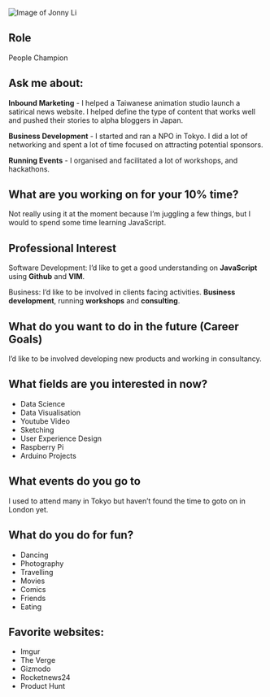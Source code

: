 ![Image of Jonny Li](https://pbs.twimg.com/profile_images/2795690773/0a58befbaa7145650db031e3f02933f6.jpeg)

## Role
People Champion

## Ask me about:
**Inbound Marketing** - I helped a Taiwanese animation studio launch a satirical news website. I helped define the type of content that works well and pushed their stories to alpha bloggers in Japan.

**Business Development** - I started and ran a NPO in Tokyo. I did a lot of networking and spent a lot of time focused on attracting potential sponsors.

**Running Events** - I organised and facilitated a lot of workshops, and hackathons.

## What are you working on for your 10% time?
Not really using it at the moment because I’m juggling a few things, but I would to spend some time learning JavaScript.

## Professional Interest 
Software Development: 
I’d like to get a good understanding on **JavaScript** using **Github** and **VIM**.

Business: 
I’d like to be involved in clients facing activities. **Business development**, running **workshops** and **consulting**.

## What do you want to do in the future (Career Goals)
I’d like to be involved developing new products and working in consultancy.

## What fields are you interested in now?
- Data Science
- Data Visualisation 
- Youtube Video
- Sketching
- User Experience Design
- Raspberry Pi
- Arduino Projects

## What events do you go to
I used to attend many in Tokyo but haven’t found the time to goto on in London yet.

## What do you do for fun?
- Dancing
- Photography
- Travelling
- Movies
- Comics 
- Friends
- Eating

## Favorite websites:
- Imgur
- The Verge
- Gizmodo
- Rocketnews24
- Product Hunt
